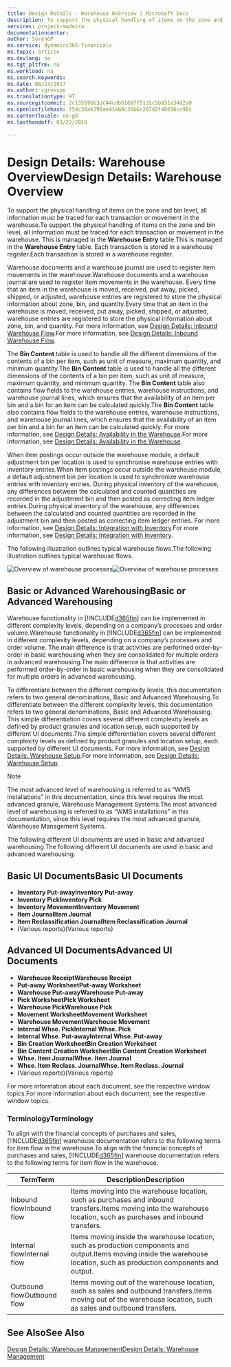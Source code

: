 ```yaml
---
title: Design Details - Warehouse Overview | Microsoft Docs
description: To support the physical handling of items on the zone and bin level, all information must be traced for each transaction or movement in the warehouse. This is managed in the **Warehouse Entry** table. Each transaction is stored in a warehouse register.
services: project-madeira
documentationcenter: 
author: SorenGP
ms.service: dynamics365-financials
ms.topic: article
ms.devlang: na
ms.tgt_pltfrm: na
ms.workload: na
ms.search.keywords: 
ms.date: 08/23/2017
ms.author: sgroespe
ms.translationtype: HT
ms.sourcegitcommit: 2c13559bb3dc44cdb61697f5135c5b931e34d2a8
ms.openlocfilehash: f5dc30ab398ae41ab8c36b6c207d2f48036cc98c
ms.contentlocale: en-gb
ms.lasthandoff: 03/22/2018

---
```

# <a name="design-details-warehouse-overview"></a><span data-ttu-id="cbfe3-105">Design Details: Warehouse Overview</span><span class="sxs-lookup"><span data-stu-id="cbfe3-105">Design Details: Warehouse Overview</span></span>
<span data-ttu-id="cbfe3-106">To support the physical handling of items on the zone and bin level, all information must be traced for each transaction or movement in the warehouse.</span><span class="sxs-lookup"><span data-stu-id="cbfe3-106">To support the physical handling of items on the zone and bin level, all information must be traced for each transaction or movement in the warehouse.</span></span> <span data-ttu-id="cbfe3-107">This is managed in the **Warehouse Entry** table.</span><span class="sxs-lookup"><span data-stu-id="cbfe3-107">This is managed in the **Warehouse Entry** table.</span></span> <span data-ttu-id="cbfe3-108">Each transaction is stored in a warehouse register.</span><span class="sxs-lookup"><span data-stu-id="cbfe3-108">Each transaction is stored in a warehouse register.</span></span>  

<span data-ttu-id="cbfe3-109">Warehouse documents and a warehouse journal are used to register item movements in the warehouse.</span><span class="sxs-lookup"><span data-stu-id="cbfe3-109">Warehouse documents and a warehouse journal are used to register item movements in the warehouse.</span></span> <span data-ttu-id="cbfe3-110">Every time that an item in the warehouse is moved, received, put away, picked, shipped, or adjusted, warehouse entries are registered to store the physical information about zone, bin, and quantity.</span><span class="sxs-lookup"><span data-stu-id="cbfe3-110">Every time that an item in the warehouse is moved, received, put away, picked, shipped, or adjusted, warehouse entries are registered to store the physical information about zone, bin, and quantity.</span></span> <span data-ttu-id="cbfe3-111">For more information, see [Design Details: Inbound Warehouse Flow](design-details-outbound-warehouse-flow.md).</span><span class="sxs-lookup"><span data-stu-id="cbfe3-111">For more information, see [Design Details: Inbound Warehouse Flow](design-details-outbound-warehouse-flow.md).</span></span>  

<span data-ttu-id="cbfe3-112">The **Bin Content** table is used to handle all the different dimensions of the contents of a bin per item, such as unit of measure, maximum quantity, and minimum quantity.</span><span class="sxs-lookup"><span data-stu-id="cbfe3-112">The **Bin Content** table is used to handle all the different dimensions of the contents of a bin per item, such as unit of measure, maximum quantity, and minimum quantity.</span></span> <span data-ttu-id="cbfe3-113">The **Bin Content** table also contains flow fields to the warehouse entries, warehouse instructions, and warehouse journal lines, which ensures that the availability of an item per bin and a bin for an item can be calculated quickly.</span><span class="sxs-lookup"><span data-stu-id="cbfe3-113">The **Bin Content** table also contains flow fields to the warehouse entries, warehouse instructions, and warehouse journal lines, which ensures that the availability of an item per bin and a bin for an item can be calculated quickly.</span></span> <span data-ttu-id="cbfe3-114">For more information, see [Design Details: Availability in the Warehouse](design-details-availability-in-the-warehouse.md).</span><span class="sxs-lookup"><span data-stu-id="cbfe3-114">For more information, see [Design Details: Availability in the Warehouse](design-details-availability-in-the-warehouse.md).</span></span>  

<span data-ttu-id="cbfe3-115">When item postings occur outside the warehouse module, a default adjustment bin per location is used to synchronise warehouse entries with inventory entries.</span><span class="sxs-lookup"><span data-stu-id="cbfe3-115">When item postings occur outside the warehouse module, a default adjustment bin per location is used to synchronize warehouse entries with inventory entries.</span></span> <span data-ttu-id="cbfe3-116">During physical inventory of the warehouse, any differences between the calculated and counted quantities are recorded in the adjustment bin and then posted as correcting item ledger entries.</span><span class="sxs-lookup"><span data-stu-id="cbfe3-116">During physical inventory of the warehouse, any differences between the calculated and counted quantities are recorded in the adjustment bin and then posted as correcting item ledger entries.</span></span> <span data-ttu-id="cbfe3-117">For more information, see [Design Details: Integration with Inventory](design-details-integration-with-inventory.md).</span><span class="sxs-lookup"><span data-stu-id="cbfe3-117">For more information, see [Design Details: Integration with Inventory](design-details-integration-with-inventory.md).</span></span>  

<span data-ttu-id="cbfe3-118">The following illustration outlines typical warehouse flows.</span><span class="sxs-lookup"><span data-stu-id="cbfe3-118">The following illustration outlines typical warehouse flows.</span></span>  

<span data-ttu-id="cbfe3-119">![Overview of warehouse processes](media/design_details_warehouse_management_overview.png "design_details_warehouse_management_overview")</span><span class="sxs-lookup"><span data-stu-id="cbfe3-119">![Overview of warehouse processes](media/design_details_warehouse_management_overview.png "design_details_warehouse_management_overview")</span></span>  

## <a name="basic-or-advanced-warehousing"></a><span data-ttu-id="cbfe3-120">Basic or Advanced Warehousing</span><span class="sxs-lookup"><span data-stu-id="cbfe3-120">Basic or Advanced Warehousing</span></span>  
<span data-ttu-id="cbfe3-121">Warehouse functionality in [!INCLUDE[d365fin](includes/d365fin_md.md)] can be implemented in different complexity levels, depending on a company’s processes and order volume.</span><span class="sxs-lookup"><span data-stu-id="cbfe3-121">Warehouse functionality in [!INCLUDE[d365fin](includes/d365fin_md.md)] can be implemented in different complexity levels, depending on a company’s processes and order volume.</span></span> <span data-ttu-id="cbfe3-122">The main difference is that activities are performed order-by-order in basic warehousing when they are consolidated for multiple orders in advanced warehousing.</span><span class="sxs-lookup"><span data-stu-id="cbfe3-122">The main difference is that activities are performed order-by-order in basic warehousing when they are consolidated for multiple orders in advanced warehousing.</span></span>  

 <span data-ttu-id="cbfe3-123">To differentiate between the different complexity levels, this documentation refers to two general denominations, Basic and Advanced Warehousing.</span><span class="sxs-lookup"><span data-stu-id="cbfe3-123">To differentiate between the different complexity levels, this documentation refers to two general denominations, Basic and Advanced Warehousing.</span></span> <span data-ttu-id="cbfe3-124">This simple differentiation covers several different complexity levels as defined by product granules and location setup, each supported by different UI documents.</span><span class="sxs-lookup"><span data-stu-id="cbfe3-124">This simple differentiation covers several different complexity levels as defined by product granules and location setup, each supported by different UI documents.</span></span> <span data-ttu-id="cbfe3-125">For more information, see [Design Details: Warehouse Setup](design-details-warehouse-setup.md).</span><span class="sxs-lookup"><span data-stu-id="cbfe3-125">For more information, see [Design Details: Warehouse Setup](design-details-warehouse-setup.md).</span></span>  

> [!NOTE]  
>  <span data-ttu-id="cbfe3-126">The most advanced level of warehousing is referred to as “WMS installations” in this documentation, since this level requires the most advanced granule, Warehouse Management Systems.</span><span class="sxs-lookup"><span data-stu-id="cbfe3-126">The most advanced level of warehousing is referred to as “WMS installations” in this documentation, since this level requires the most advanced granule, Warehouse Management Systems.</span></span>  

 <span data-ttu-id="cbfe3-127">The following different UI documents are used in basic and advanced warehousing.</span><span class="sxs-lookup"><span data-stu-id="cbfe3-127">The following different UI documents are used in basic and advanced warehousing.</span></span>  

## <a name="basic-ui-documents"></a><span data-ttu-id="cbfe3-128">Basic UI Documents</span><span class="sxs-lookup"><span data-stu-id="cbfe3-128">Basic UI Documents</span></span>  

-   <span data-ttu-id="cbfe3-129">**Inventory Put-away**</span><span class="sxs-lookup"><span data-stu-id="cbfe3-129">**Inventory Put-away**</span></span>  
-   <span data-ttu-id="cbfe3-130">**Inventory Pick**</span><span class="sxs-lookup"><span data-stu-id="cbfe3-130">**Inventory Pick**</span></span>  
-   <span data-ttu-id="cbfe3-131">**Inventory Movement**</span><span class="sxs-lookup"><span data-stu-id="cbfe3-131">**Inventory Movement**</span></span>  
-   <span data-ttu-id="cbfe3-132">**Item Journal**</span><span class="sxs-lookup"><span data-stu-id="cbfe3-132">**Item Journal**</span></span>  
-   <span data-ttu-id="cbfe3-133">**Item Reclassification Journal**</span><span class="sxs-lookup"><span data-stu-id="cbfe3-133">**Item Reclassification Journal**</span></span>  
-   <span data-ttu-id="cbfe3-134">(Various reports)</span><span class="sxs-lookup"><span data-stu-id="cbfe3-134">(Various reports)</span></span>  

## <a name="advanced-ui-documents"></a><span data-ttu-id="cbfe3-135">Advanced UI Documents</span><span class="sxs-lookup"><span data-stu-id="cbfe3-135">Advanced UI Documents</span></span>  

-   <span data-ttu-id="cbfe3-136">**Warehouse Receipt**</span><span class="sxs-lookup"><span data-stu-id="cbfe3-136">**Warehouse Receipt**</span></span>  
-   <span data-ttu-id="cbfe3-137">**Put-away Worksheet**</span><span class="sxs-lookup"><span data-stu-id="cbfe3-137">**Put-away Worksheet**</span></span>  
-   <span data-ttu-id="cbfe3-138">**Warehouse Put-away**</span><span class="sxs-lookup"><span data-stu-id="cbfe3-138">**Warehouse Put-away**</span></span>  
-   <span data-ttu-id="cbfe3-139">**Pick Worksheet**</span><span class="sxs-lookup"><span data-stu-id="cbfe3-139">**Pick Worksheet**</span></span>  
-   <span data-ttu-id="cbfe3-140">**Warehouse Pick**</span><span class="sxs-lookup"><span data-stu-id="cbfe3-140">**Warehouse Pick**</span></span>  
-   <span data-ttu-id="cbfe3-141">**Movement Worksheet**</span><span class="sxs-lookup"><span data-stu-id="cbfe3-141">**Movement Worksheet**</span></span>  
-   <span data-ttu-id="cbfe3-142">**Warehouse Movement**</span><span class="sxs-lookup"><span data-stu-id="cbfe3-142">**Warehouse Movement**</span></span>  
-   <span data-ttu-id="cbfe3-143">**Internal Whse. Pick**</span><span class="sxs-lookup"><span data-stu-id="cbfe3-143">**Internal Whse. Pick**</span></span>  
-   <span data-ttu-id="cbfe3-144">**Internal Whse. Put-away**</span><span class="sxs-lookup"><span data-stu-id="cbfe3-144">**Internal Whse. Put-away**</span></span>  
-   <span data-ttu-id="cbfe3-145">**Bin Creation Worksheet**</span><span class="sxs-lookup"><span data-stu-id="cbfe3-145">**Bin Creation Worksheet**</span></span>  
-   <span data-ttu-id="cbfe3-146">**Bin Content Creation Worksheet**</span><span class="sxs-lookup"><span data-stu-id="cbfe3-146">**Bin Content Creation Worksheet**</span></span>  
-   <span data-ttu-id="cbfe3-147">**Whse. Item Journal**</span><span class="sxs-lookup"><span data-stu-id="cbfe3-147">**Whse. Item Journal**</span></span>  
-   <span data-ttu-id="cbfe3-148">**Whse. Item Reclass. Journal**</span><span class="sxs-lookup"><span data-stu-id="cbfe3-148">**Whse. Item Reclass. Journal**</span></span>  
-   <span data-ttu-id="cbfe3-149">(Various reports)</span><span class="sxs-lookup"><span data-stu-id="cbfe3-149">(Various reports)</span></span>  

<span data-ttu-id="cbfe3-150">For more information about each document, see the respective window topics.</span><span class="sxs-lookup"><span data-stu-id="cbfe3-150">For more information about each document, see the respective window topics.</span></span>  

### <a name="terminology"></a><span data-ttu-id="cbfe3-151">Terminology</span><span class="sxs-lookup"><span data-stu-id="cbfe3-151">Terminology</span></span>  
<span data-ttu-id="cbfe3-152">To align with the financial concepts of purchases and sales, [!INCLUDE[d365fin](includes/d365fin_md.md)] warehouse documentation refers to the following terms for item flow in the warehouse.</span><span class="sxs-lookup"><span data-stu-id="cbfe3-152">To align with the financial concepts of purchases and sales, [!INCLUDE[d365fin](includes/d365fin_md.md)] warehouse documentation refers to the following terms for item flow in the warehouse.</span></span>  

|<span data-ttu-id="cbfe3-153">Term</span><span class="sxs-lookup"><span data-stu-id="cbfe3-153">Term</span></span>|<span data-ttu-id="cbfe3-154">Description</span><span class="sxs-lookup"><span data-stu-id="cbfe3-154">Description</span></span>|  
|----------|---------------------------------------|  
|<span data-ttu-id="cbfe3-155">Inbound flow</span><span class="sxs-lookup"><span data-stu-id="cbfe3-155">Inbound flow</span></span>|<span data-ttu-id="cbfe3-156">Items moving into the warehouse location, such as purchases and inbound transfers.</span><span class="sxs-lookup"><span data-stu-id="cbfe3-156">Items moving into the warehouse location, such as purchases and inbound transfers.</span></span>|  
|<span data-ttu-id="cbfe3-157">Internal flow</span><span class="sxs-lookup"><span data-stu-id="cbfe3-157">Internal flow</span></span>|<span data-ttu-id="cbfe3-158">Items moving inside the warehouse location, such as production components and output.</span><span class="sxs-lookup"><span data-stu-id="cbfe3-158">Items moving inside the warehouse location, such as production components and output.</span></span>|  
|<span data-ttu-id="cbfe3-159">Outbound flow</span><span class="sxs-lookup"><span data-stu-id="cbfe3-159">Outbound flow</span></span>|<span data-ttu-id="cbfe3-160">Items moving out of the warehouse location, such as sales and outbound transfers.</span><span class="sxs-lookup"><span data-stu-id="cbfe3-160">Items moving out of the warehouse location, such as sales and outbound transfers.</span></span>|  

## <a name="see-also"></a><span data-ttu-id="cbfe3-161">See Also</span><span class="sxs-lookup"><span data-stu-id="cbfe3-161">See Also</span></span>  
 [<span data-ttu-id="cbfe3-162">Design Details: Warehouse Management</span><span class="sxs-lookup"><span data-stu-id="cbfe3-162">Design Details: Warehouse Management</span></span>](design-details-warehouse-management.md)


